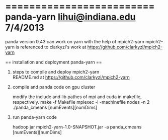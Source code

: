 =========================
	panda-yarn
	lihui@indiana.edu
	7/4/2013
=========================

panda version 0.43 can work on yarn with the help of mpich2-yarn
mpich2-yarn is referenced to clarkyzl's work at https://github.com/clarkyzl/mpich2-yarn
 
== installation and deployment panda-yarn ==

1) steps to compile and deploy mpich2-yarn  
   README.md at https://github.com/clarkyzl/mpich2-yarn

2) compile and panda code on gpu cluster

    modify the include and lib pathes of mpi and cuda in makefile, respectively.
    make -f Makefile
    mpiexec -l -machinefile nodes -n 2 ./panda_cmeans [numEvents][numDims]

3) run panda-yarn code

    hadoop jar mpich2-yarn-1.0-SNAPSHOT.jar -a panda_cmeans [numEvents][numDims]
    